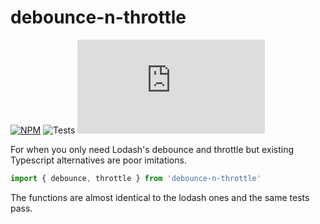 # debounce-n-throttle

[![NPM](https://img.shields.io/npm/v/debounce-n-throttle.svg)](https://www.npmjs.com/package/debounce-n-throttle)
![Tests](https://github.com/sekoyo/debounce-n-throttle/actions/workflows/main.yml/badge.svg)
![Size](https://img.badgesize.io/sekoyo/debounce-n-throttle/dist/index.js)

For when you only need Lodash's debounce and throttle but existing Typescript alternatives are poor imitations.

```ts
import { debounce, throttle } from 'debounce-n-throttle'
```

The functions are almost identical to the lodash ones and the same tests pass.
